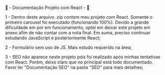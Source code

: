 🎥 - Documentação Projeto com React - 🎥

1 - Dentro deste arquivo .zip contem meu projeto com React. Somente o primeiro carousel foi executado (funcionando 100%). Devido a grande dificuldade em por em funcionamento, optei em deixar este projeto em anexo afim de não contar com a nota final. Em suma, preciso continuar estudando JavaScript e posteriormente React;

2 - Formulário sem uso de JS. Mais estudo requerido na área;

3 - SEO não aparece neste projeto pois foi realizado após minhas tentativas com React. Porém, deixo claro que no principal está todo documentado. Favor ler "Documentação SEO" na pasta "SEO" para mais detalhes;

